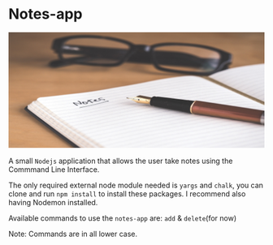 # Notes-app 
![image of note and pen](note.jpg)

A small ```Nodejs``` application that allows the user take notes using the Commmand Line Interface.

The only required external node module needed is ```yargs``` and ```chalk```, you can clone and run ```npm install``` to install these packages. I recommend also having Nodemon installed.

Available commands to use the ```notes-app``` are: ```add``` & ```delete```(for now)

Note: Commands are in all lower case.
